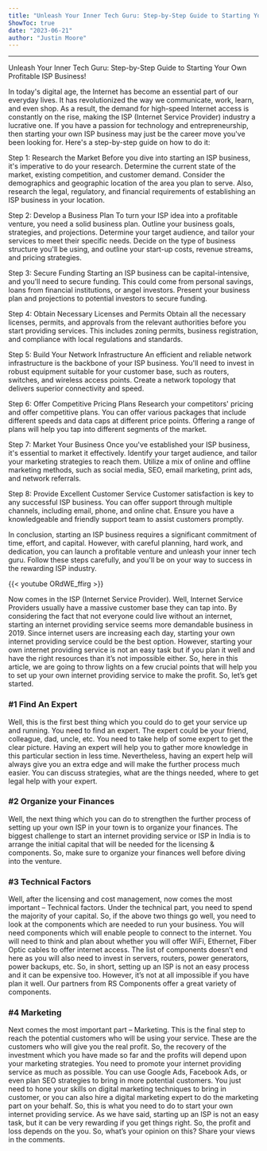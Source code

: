 ```yaml
---
title: "Unleash Your Inner Tech Guru: Step-by-Step Guide to Starting Your Own Profitable ISP Business!"
ShowToc: true 
date: "2023-06-21"
author: "Justin Moore"
---
```

*****
Unleash Your Inner Tech Guru: Step-by-Step Guide to Starting Your Own Profitable ISP Business!

In today's digital age, the Internet has become an essential part of our everyday lives. It has revolutionized the way we communicate, work, learn, and even shop. As a result, the demand for high-speed Internet access is constantly on the rise, making the ISP (Internet Service Provider) industry a lucrative one. If you have a passion for technology and entrepreneurship, then starting your own ISP business may just be the career move you've been looking for. Here's a step-by-step guide on how to do it:

Step 1: Research the Market
Before you dive into starting an ISP business, it's imperative to do your research. Determine the current state of the market, existing competition, and customer demand. Consider the demographics and geographic location of the area you plan to serve. Also, research the legal, regulatory, and financial requirements of establishing an ISP business in your location.

Step 2: Develop a Business Plan
To turn your ISP idea into a profitable venture, you need a solid business plan. Outline your business goals, strategies, and projections. Determine your target audience, and tailor your services to meet their specific needs. Decide on the type of business structure you'll be using, and outline your start-up costs, revenue streams, and pricing strategies.

Step 3: Secure Funding
Starting an ISP business can be capital-intensive, and you'll need to secure funding. This could come from personal savings, loans from financial institutions, or angel investors. Present your business plan and projections to potential investors to secure funding.

Step 4: Obtain Necessary Licenses and Permits
Obtain all the necessary licenses, permits, and approvals from the relevant authorities before you start providing services. This includes zoning permits, business registration, and compliance with local regulations and standards.

Step 5: Build Your Network Infrastructure
An efficient and reliable network infrastructure is the backbone of your ISP business. You'll need to invest in robust equipment suitable for your customer base, such as routers, switches, and wireless access points. Create a network topology that delivers superior connectivity and speed.

Step 6: Offer Competitive Pricing Plans
Research your competitors' pricing and offer competitive plans. You can offer various packages that include different speeds and data caps at different price points. Offering a range of plans will help you tap into different segments of the market.

Step 7: Market Your Business
Once you've established your ISP business, it's essential to market it effectively. Identify your target audience, and tailor your marketing strategies to reach them. Utilize a mix of online and offline marketing methods, such as social media, SEO, email marketing, print ads, and network referrals.

Step 8: Provide Excellent Customer Service
Customer satisfaction is key to any successful ISP business. You can offer support through multiple channels, including email, phone, and online chat. Ensure you have a knowledgeable and friendly support team to assist customers promptly.

In conclusion, starting an ISP business requires a significant commitment of time, effort, and capital. However, with careful planning, hard work, and dedication, you can launch a profitable venture and unleash your inner tech guru. Follow these steps carefully, and you'll be on your way to success in the rewarding ISP industry.

{{< youtube ORdWE_ffirg >}} 



Now comes in the ISP (Internet Service Provider). Well, Internet Service Providers usually have a massive customer base they can tap into. By considering the fact that not everyone could live without an internet, starting an internet providing service seems more demandable business in 2019.
Since internet users are increasing each day, starting your own internet providing service could be the best option. However, starting your own internet providing service is not an easy task but if you plan it well and have the right resources than it’s not impossible either.
So, here in this article, we are going to throw lights on a few crucial points that will help you to set up your own internet providing service to make the profit. So, let’s get started.

 
### #1 Find An Expert


Well, this is the first best thing which you could do to get your service up and running. You need to find an expert. The expert could be your friend, colleague, dad, uncle, etc. You need to take help of some expert to get the clear picture. Having an expert will help you to gather more knowledge in this particular section in less time. Nevertheless, having an expert help will always give you an extra edge and will make the further process much easier. You can discuss strategies, what are the things needed, where to get legal help with your expert.

 
### #2 Organize your Finances


Well, the next thing which you can do to strengthen the further process of setting up your own ISP in your town is to organize your finances. The biggest challenge to start an internet providing service or ISP in India is to arrange the initial capital that will be needed for the licensing & components. So, make sure to organize your finances well before diving into the venture.

 
### #3 Technical Factors


Well, after the licensing and cost management, now comes the most important – Technical factors. Under the technical part, you need to spend the majority of your capital. So, if the above two things go well, you need to look at the components which are needed to run your business.
You will need components which will enable people to connect to the internet. You will need to think and plan about whether you will offer WiFi, Ethernet, Fiber Optic cables to offer internet access. The list of components doesn’t end here as you will also need to invest in servers, routers, power generators, power backups, etc.
So, in short, setting up an ISP is not an easy process and it can be expensive too. However, it’s not at all impossible if you have plan it well. Our partners from RS Components offer a great variety of components.

 
### #4 Marketing


Next comes the most important part – Marketing. This is the final step to reach the potential customers who will be using your service. These are the customers who will give you the real profit. So, the recovery of the investment which you have made so far and the profits will depend upon your marketing strategies.
You need to promote your internet providing service as much as possible. You can use Google Ads, Facebook Ads, or even plan SEO strategies to bring in more potential customers. You just need to hone your skills on digital marketing techniques to bring in customer, or you can also hire a digital marketing expert to do the marketing part on your behalf.
So, this is what you need to do to start your own internet providing service. As we have said, starting up an ISP is not an easy task, but it can be very rewarding if you get things right. So, the profit and loss depends on the you. So, what’s your opinion on this? Share your views in the comments.




